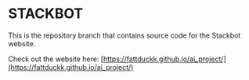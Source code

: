 # STACKBOT
This is the repository branch that contains source code for the Stackbot website.

Check out the website here: [https://fattduckk.github.io/ai_project/](https://fattduckk.github.io/ai_project/)
